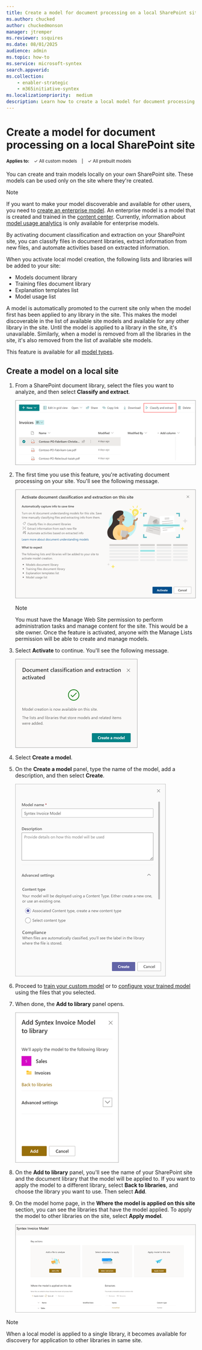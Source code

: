 ```yaml
---
title: Create a model for document processing on a local SharePoint site
ms.author: chucked
author: chuckedmonson
manager: jtremper
ms.reviewer: ssquires
ms.date: 08/01/2025
audience: admin
ms.topic: how-to
ms.service: microsoft-syntex
search.appverid: 
ms.collection: 
    - enabler-strategic
    - m365initiative-syntex
ms.localizationpriority:  medium
description: Learn how to create a local model for document processing on a local SharePoint site.
---
```


# Create a model for document processing on a local SharePoint site

<sup>**Applies to:**  &ensp; &#10003; All custom models &ensp; | &ensp; &#10003; All prebuilt models</sup>

You can create and train models locally on your own SharePoint site. These models can be used only on the site where they're created.

> [!NOTE]
> If you want to make your model discoverable and available for other users, you need to [create an enterprise model](create-syntex-model.md). An enterprise model is a model that is created and trained in the [content center](create-a-content-center.md). Currently, information about [model usage analytics](model-usage-analytics.md) is only available for enterprise models.

By activating document classification and extraction on your SharePoint site, you can classify files in document libraries, extract information from new files, and automate activities based on extracted information.

When you activate local model creation, the following lists and libraries will be added to your site:

- Models document library
- Training files document library
- Explanation templates list
- Model usage list

A model is automatically promoted to the current site only when the model first has been applied to any library in the site. This makes the model discoverable in the list of available site models and available for any other library in the site. Until the model is applied to a library in the site, it's unavailable. Similarly, when a model is removed from all the libraries in the site, it's also removed from the list of available site models.

This feature is available for all [model types](model-types-overview.md).

## Create a model on a local site

1. From a SharePoint document library, select the files you want to analyze, and then select **Classify and extract**.

    ![Screenshot of a SharePoint document library with the Classify and extract option highlighted.](../media/content-understanding/local-model-classify-and-extract-option.png) 

2. The first time you use this feature, you're activating document processing on your site. You'll see the following message.

    ![Screenshot of the Activate document classification and extraction infomation page.](../media/content-understanding/local-model-first-run-activate-message.png) 

    > [!NOTE]
    > You must have the Manage Web Site permission to perform administration tasks and manage content for the site. This would be a site owner. Once the feature is activated, anyone with the Manage Lists permission will be able to create and manage models.

3. Select **Activate** to continue. You'll see the following message.

    ![Screenshot of the Document classification and extraction activated message with the option to Create a model.](../media/content-understanding/local-model-activated-message.png) 

4. Select **Create a model**.

5. On the **Create a model** panel, type the name of the model, add a description, and then select **Create**.

    ![Screenshot of the Create a model panel.](../media/content-understanding/local-model-create-a-model.png) 

6. Proceed to [train your custom model](apply-a-model.md) or to [configure your trained model](prebuilt-overview.md) using the files that you selected.

7. When done, the **Add to library** panel opens.

    ![Screenshot of the Add to library panel showing the site and libraries applied.](../media/content-understanding/local-model-add-to-library-panel.png) 

8. On the **Add to library** panel, you'll see the name of your SharePoint site and the document library that the model will be applied to. If you want to apply the model to a different library, select **Back to libraries**, and choose the library you want to use. Then select **Add**.

9. On the model home page, in the **Where the model is applied on this site** section, you can see the libraries that have the model applied. To apply the model to other libraries on the site, select **Apply model**. 

    ![Screenshot of the model home page showing the Where the model is applied on the site section.](../media/content-understanding/local-model-home-page.png) 

> [!NOTE]
> When a local model is applied to a single library, it becomes available for discovery for application to other libraries in same site.
